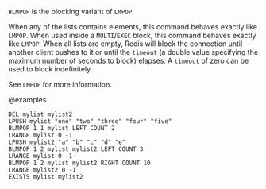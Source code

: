 `BLMPOP` is the blocking variant of `LMPOP`.

When any of the lists contains elements, this command behaves exactly like `LMPOP`.
When used inside a `MULTI`/`EXEC` block, this command behaves exactly like `LMPOP`.
When all lists are empty, Redis will block the connection until another client pushes to it or until the `timeout` (a double value specifying the maximum number of seconds to block) elapses.
A `timeout` of zero can be used to block indefinitely.

See `LMPOP` for more information.

@examples

```cli
DEL mylist mylist2
LPUSH mylist "one" "two" "three" "four" "five"
BLMPOP 1 1 mylist LEFT COUNT 2
LRANGE mylist 0 -1
LPUSH mylist2 "a" "b" "c" "d" "e"
BLMPOP 1 2 mylist mylist2 LEFT COUNT 3
LRANGE mylist 0 -1
BLMPOP 1 2 mylist mylist2 RIGHT COUNT 10
LRANGE mylist2 0 -1
EXISTS mylist mylist2
```

